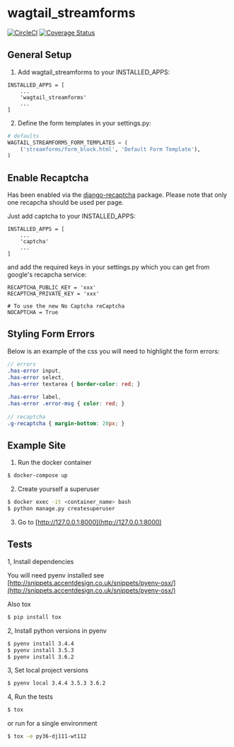 # wagtail_streamforms

[![CircleCI](https://circleci.com/gh/AccentDesign/wagtail_streamforms/tree/master.svg?style=svg)](https://circleci.com/gh/AccentDesign/wagtail_streamforms/tree/master)
[![Coverage Status](https://coveralls.io/repos/github/AccentDesign/wagtail_streamforms/badge.svg?branch=master)](https://coveralls.io/github/AccentDesign/wagtail_streamforms?branch=master)

## General Setup

1. Add wagtail_streamforms to your INSTALLED_APPS:

```
INSTALLED_APPS = [
    ...
    'wagtail_streamforms'
    ...
]
```

2. Define the form templates in your settings.py:

```python
# defaults 
WAGTAIL_STREAMFORMS_FORM_TEMPLATES = (
    ('streamforms/form_block.html', 'Default Form Template'),
)
```

## Enable Recaptcha

Has been enabled via the [django-recaptcha](https://github.com/praekelt/django-recaptcha) package. Please note that only one recapcha should be used per page.

Just add captcha to your INSTALLED_APPS:

```
INSTALLED_APPS = [
    ...
    'captcha'
    ...
]
```

and add the required keys in your settings.py which you can get from google's recapcha service:

```
RECAPTCHA_PUBLIC_KEY = 'xxx'
RECAPTCHA_PRIVATE_KEY = 'xxx'
 
# To use the new No Captcha reCaptcha
NOCAPTCHA = True
```

## Styling Form Errors

Below is an example of the css you will need to highlight the form errors:

```scss
// errors
.has-error input,
.has-error select,
.has-error textarea { border-color: red; }
 
.has-error label,
.has-error .error-msg { color: red; }
 
// recaptcha
.g-recaptcha { margin-bottom: 20px; }
```

## Example Site

1. Run the docker container

```bash
$ docker-compose up
```

2. Create yourself a superuser
```bash
$ docker exec -it <container_name> bash
$ python manage.py createsuperuser
```

3. Go to [http://127.0.0.1:8000](http://127.0.0.1:8000)

## Tests

1, Install dependencies

You will need pyenv installed see [http://snippets.accentdesign.co.uk/snippets/pyenv-osx/](http://snippets.accentdesign.co.uk/snippets/pyenv-osx/)

Also tox
```bash
$ pip install tox
```

2, Install python versions in pyenv

```bash
$ pyenv install 3.4.4
$ pyenv install 3.5.3
$ pyenv install 3.6.2
```

3, Set local project versions

```bash
$ pyenv local 3.4.4 3.5.3 3.6.2
```

4, Run the tests

```bash
$ tox
```

or run for a single environment

```bash
$ tox -e py36-dj111-wt112
```

